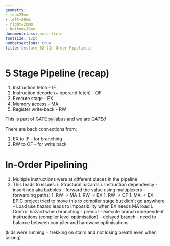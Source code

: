 ```yaml
---
geometry:
- top=25mm
- left=20mm
- right=20mm
- bottom=30mm
documentclass: extarticle
fontsize: 12pt
numbersections: true
title: Lecture 02 (In Order Pipelines)
--- 
```


# 5 Stage Pipeline (recap)
1. Instruction fetch - IF
1. Instruction decode (+ operand fetch) - OF
1. Execute stage - EX
1. Memory access - MA
1. Register write-back - RW

This is part of GATE syllabus and we are *GATEd*

There are back connections from:

1. EX to IF - for branching
1. RW to OF - for write back

# In-Order Pipelining
1. Multiple instructions were at different places in the pipeline
1. This leads to issues:
    i. Structural hazards
    i. Instruction dependency
        - insert nop aka bubbles
        - forward the value using multiplexers
        - forwarding paths:
            1. RW $\to$ MA
            1. RW $\to$ EX
            1. RW $\to$ OF
            1. MA $\to$ EX
        - EPIC project tried to move this to compiler stage but didn't go anywhere
        - Load use hazard leads to impossibility when EX needs MA load
    i. Control hazard when branching
        - predict
        - execute branch independent instructions (compiler level optimisation) - delayed branch
        - need to balance between compiler and hardware optimisations

(kids were running + trekking on stairs and not losing breath even when talking)
